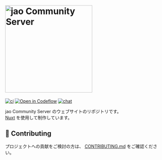 <h1>
  <picture>
    <source media="(prefers-color-scheme: dark)" srcset="https://github.com/jaoafa/jaoweb6/assets/23224932/dedb7355-e4ba-491c-848e-2300900c2110" sizes="(max-width:280px) 100vw, 280px" />
    <source media="(prefers-color-scheme: light)" srcset="https://github.com/jaoafa/jaoweb6/assets/23224932/8e831c14-5247-488e-97b2-e34f2fc10356" sizes="(max-width:280px) 100vw, 280px" />
    <img alt="jao Community Server" src="https://github.com/jaoafa/jaoweb6/assets/23224932/8e831c14-5247-488e-97b2-e34f2fc10356" width="280" />
  </picture>
</h1>

[![ci](https://github.com/jaoafa/jaoweb6/actions/workflows/ci.yaml/badge.svg)](https://github.com/jaoafa/jaoweb6/actions/workflows/ci.yaml)
[![Open in Codeflow](https://developer.stackblitz.com/img/start_pr_dark_small.svg)](https:///pr.new/jaoafa/jaoweb6)
[![chat](https://img.shields.io/badge/discord-jaoafa-5865F2?logo=discord)](https://discord.gg/jaoafa)

jao Community Server のウェブサイトのリポジトリです。  
[Nuxt](https://nuxt.com/) を使用して制作しています。

## 🌟 Contributing

プロジェクトへの貢献をご検討の方は、 [CONTRIBUTING.md](.github/CONTRIBUTING.md) をご確認ください。
